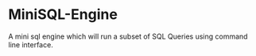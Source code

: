 # MiniSQL-Engine
A mini​ sql engine which will run a subset of SQL Queries using ​ command line interface.
